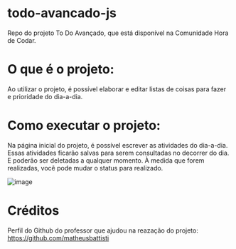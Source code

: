 # todo-avancado-js
Repo do projeto To Do Avançado, que está disponível na Comunidade Hora de Codar.

# O que é o projeto:
Ao utilizar o projeto, é possível elaborar e editar listas de coisas para fazer e prioridade do dia-a-dia.

# Como executar o projeto:

Na página inicial do projeto, é possível escrever as atividades do dia-a-dia. Essas atividades ficarão salvas para serem consultadas no decorrer do dia. 
E poderão ser deletadas a qualquer momento. À medida que forem realizadas, você pode mudar o status para realizado.

![image](https://github.com/PriMascarenhas/todo-avancado-js/assets/96348318/a5008740-3c4b-4904-acd1-1e9a500dd74c)

# Créditos
Perfil do Github do professor que ajudou na reazação do projeto: https://github.com/matheusbattisti
